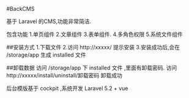 #BackCMS

基于 Laravel 的CMS,功能非常简洁.

包含功能
1.单页组件
2.文章组件
3.表单组件.
4.多角色权限
5.系统文件组件

##安装方式
1.下载文件
2.访问 http://xxxxx/ 提示安装
3.安装成功后,会在 /storage/app 生成 installed 文件


##卸载数据
访问 /storage/app 下 installed 文件 ,里面有卸载密码.
访问 http://xxxxx/install/uninstall/卸载密码
卸载成功


后台模版基于 cockpit ,系统开发 Laravel 5.2 + vue